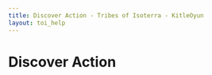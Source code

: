 ```yaml
---
title: Discover Action - Tribes of Isoterra - KitleOyun
layout: toi_help
---
```


<h1 class="h1">Discover Action</h1>
